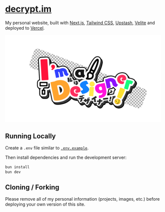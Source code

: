 # [decrypt.im](https://decrypt.im)

My personal website, built with [Next.js](https://nextjs.org/), [Tailwind CSS](https://tailwindcss.com/), [Upstash](https://upstash.com?ref=decrypt.im), [Velite](https://velite.js.org/) and deployed to [Vercel](https://vercel.com/).

![I am Designer logo](public/IamDesigner!English.png)

## Running Locally

Create a `.env` file similar to [`.env.example`](https://github.com/Decryptu/decrypt-portfolio/blob/main/.env.example).

Then install dependencies and run the development server:

```sh-session
bun install
bun dev
```

## Cloning / Forking

Please remove all of my personal information (projects, images, etc.) before deploying your own version of this site.

